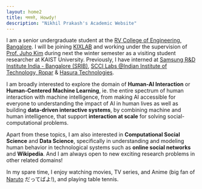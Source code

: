 ```yaml
---
layout: home2
title: नमस्ते, Howdy!
description: "Nikhil Prakash's Academic Website"
---
```


I am a senior undergraduate student at the [RV College of Engineering, Bangalore](https://rvce.edu.in/). I will be joining [KIXLAB](https://kixlab.org/) and working under the supervision of [Prof. Juho Kim](http://juhokim.com/) during next the winter semester as a visiting student researcher at KAIST University. Previously, I have interned at [Samsung R&D Institute India - Bangalore (SRIB)](https://research.samsung.com/sri-b), [SCCI Labs @Indian Institute of Technology, Ropar](http://sccilabs.org/) & [Hasura Technologies](https://hasura.io/).

I am broadly interested to explore the domain of **Human-AI Interaction** or **Human-Centered Machine Learning**, ie. the entire spectrum of human interaction with machine intelligence, from making AI accessible for everyone to understanding the impact of AI in human lives as well as building **data-driven interactive systems**, by combining machine and human intelligence, that support **interaction at scale** for solving social-computational problems. 

Apart from these topics, I am also interested in **Computational Social Science** and **Data Science**, specifically in understanding and modeling human behavior in technological systems such as **online social networks** and **Wikipedia**. And I am always open to new exciting research problems in other related domains! 

In my spare time, I enjoy watching movies, TV series, and Anime (big fan of [Naruto](https://en.wikipedia.org/wiki/Naruto) だってばよ!), and playing table tennis.

<!-- <span style="color:red">**I am currently looking for research assistantship and long-term internship (6-12 months) opportunities.**</span> -->
